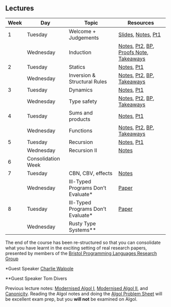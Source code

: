## Lectures

| Week | Day      | Topic                     | Resources                        |
| ---- | -------- | -------------------       | -------------------------------- |
| 1    | Tuesday   | Welcome + Judgements     | [Slides](https://docs.google.com/presentation/d/1O4MQK7cX1pdHAUNXNrAxX0d7OdDLAsUcCL90qxixPLQ/edit?usp=sharing), [Notes](pdf/lecture01.pdf), [Pt1](content/Week1-1.pdf)|
|      | Wednesday | Induction                 | [Notes](pdf/lecture02.pdf), [Pt2](content/Week1-2.pdf), [BP](content/Week1BP.pdf), [Proofs Note](content/Proofs.pdf), [Takeaways](Takeaways1.md) |
| 2    | Tuesday   | Statics                   | [Notes](pdf/lecture03.pdf), [Pt1](content/Week2-1.pdf) |
|      | Wednesday | Inversion & Structural Rules | [Notes](pdf/lecture04.pdf), [Pt2](content/Week2-2.pdf), [BP](content/Week2BP.pdf), [Takeaways](Takeaways2.md) | 
| 3    | Tuesday   | Dynamics                  | [Notes](pdf/lecture05.pdf), [Pt1](content/Week3-1.pdf) |
|      | Wednesday | Type safety               | [Notes](pdf/lecture06.pdf), [Pt2](content/week3-2.pdf), [BP](content/Week3BP.pdf), [Takeaways](Takeaways3.md) |
| 4    | Tuesday   | Sums and products         | [Notes](pdf/lecture07.pdf), [Pt1](content/Week4-1.pdf) |
|      | Wednesday | Functions                 | [Notes](pdf/lecture08.pdf), [Pt2](content/Week4-2.pdf), [BP](content/Week4BP.pdf), [Takeaways](Takeaways4.md) |
| 5    | Tuesday   | Recursion                 | [Notes](pdf/lecture09.pdf), [Pt1](content/Week5-1.pdf) |
|      | Wednesday | Recursion II              | [Notes](pdf/lecture10.pdf) |
| 6    | Consolidation Week
| 7    | Tuesday   | CBN, CBV, effects         | [Notes](pdf/lecture11.pdf) |
|      | Wednesday | Ill-Typed Programs Don’t Evaluate* | [Paper](https://dl.acm.org/doi/10.1145/3632909) |
| 8    | Tuesday   | Ill-Typed Programs Don’t Evaluate* | [Paper](https://dl.acm.org/doi/10.1145/3632909) |
|      | Wednesday | Rusty Type Systems** | |

The end of the course has been re-structured so that you can consolidate what you
have learnt in the exciting setting of real research papers, presented by members
of the [Bristol Programming Languages Research Group](https://plrg-bristol.github.io/)

*Guest Speaker [Charlie Walpole](https://research-information.bris.ac.uk/en/persons/charlie-j-walpole)

**Guest Speaker Tom Divers

Previous lecture notes: [Modernised Algol I](pdf/lecture12.pdf), [Modernised Algol II](pdf/lecture13.pdf), and [Canonicity](pdf/lecture14.pdf).
Reading the Algol notes and doing the [Algol Problem Sheet](pdf/sheet07.pdf) will be excellent exam prep, but you
**will not** be examined on Algol.
